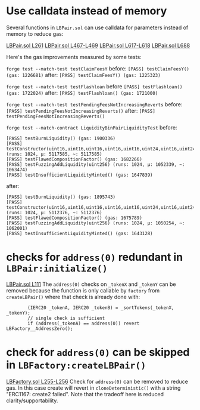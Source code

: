 # Use calldata instead of memory
Several functions in `LBPair.sol` can use calldata for parameters instead of memory to reduce gas:

[LBPair.sol L261](https://github.com/code-423n4/2022-10-traderjoe/blob/79f25d48b907f9d0379dd803fc2abc9c5f57db93/src/LBPair.sol#L261)
[LBPair.sol L467-L469](https://github.com/code-423n4/2022-10-traderjoe/blob/79f25d48b907f9d0379dd803fc2abc9c5f57db93/src/LBPair.sol#L467-L469)
[LBPair.sol L617-L618](https://github.com/code-423n4/2022-10-traderjoe/blob/79f25d48b907f9d0379dd803fc2abc9c5f57db93/src/LBPair.sol#L617-L618)
[LBPair.sol L688](https://github.com/code-423n4/2022-10-traderjoe/blob/79f25d48b907f9d0379dd803fc2abc9c5f57db93/src/LBPair.sol#L688)

Here's the gas improvements measured by some tests:

```forge test --match-test testClaimFeesY```
before:
```[PASS] testClaimFeesY() (gas: 1226681)```
after:
```[PASS] testClaimFeesY() (gas: 1225323)```

```forge test --match-test testFlashloan```
before
```[PASS] testFlashloan() (gas: 1722024)```
after:
```[PASS] testFlashloan() (gas: 1721000)```

```forge test --match-test testPendingFeesNotIncreasingReverts```
before:
```[PASS] testPendingFeesNotIncreasingReverts()```
after:
```[PASS] testPendingFeesNotIncreasingReverts()```

```forge test --match-contract LiquidityBinPairLiquidityTest```
before:
```
[PASS] testBurnLiquidity() (gas: 1900336)
[PASS] testConstructor(uint16,uint16,uint16,uint16,uint16,uint24,uint16,uint24) (runs: 1024, μ: 5117585, ~: 5117585)
[PASS] testFlawedCompositionFactor() (gas: 1682266)
[PASS] testFuzzingAddLiquidity(uint256) (runs: 1024, μ: 1052339, ~: 1063474)
[PASS] testInsufficientLiquidityMinted() (gas: 1647839)
```
after:
```
[PASS] testBurnLiquidity() (gas: 1895743)
[PASS] testConstructor(uint16,uint16,uint16,uint16,uint16,uint24,uint16,uint24) (runs: 1024, μ: 5112376, ~: 5112376)
[PASS] testFlawedCompositionFactor() (gas: 1675789)
[PASS] testFuzzingAddLiquidity(uint256) (runs: 1024, μ: 1050254, ~: 1062001)
[PASS] testInsufficientLiquidityMinted() (gas: 1643128)
```

# checks for `address(0)` redundant in `LBPair:initialize()`
[LBPair.sol L111](https://github.com/code-423n4/2022-10-traderjoe/blob/79f25d48b907f9d0379dd803fc2abc9c5f57db93/src/LBPair.sol#L111)
The `address(0)` checks on `_tokenX` and `_tokenY` can be removed because the function is only callable by `factory` from `createLBPair()` where that check is already done with:
```Solidity
        (IERC20 _tokenA, IERC20 _tokenB) = _sortTokens(_tokenX, _tokenY);
        // single check is sufficient
        if (address(_tokenA) == address(0)) revert LBFactory__AddressZero();
```

# check for `address(0)` can be skipped in `LBFactory:createLBPair()`
[LBFactory.sol L255-L256](https://github.com/code-423n4/2022-10-traderjoe/blob/79f25d48b907f9d0379dd803fc2abc9c5f57db93/src/LBFactory.sol#L255-L256)
Check for `address(0)` can be removed to reduce gas. In this case create will revert in `cloneDeterministic()` with a string "ERC1167: create2 failed". Note that the tradeoff here is reduced clarity/supportability.



